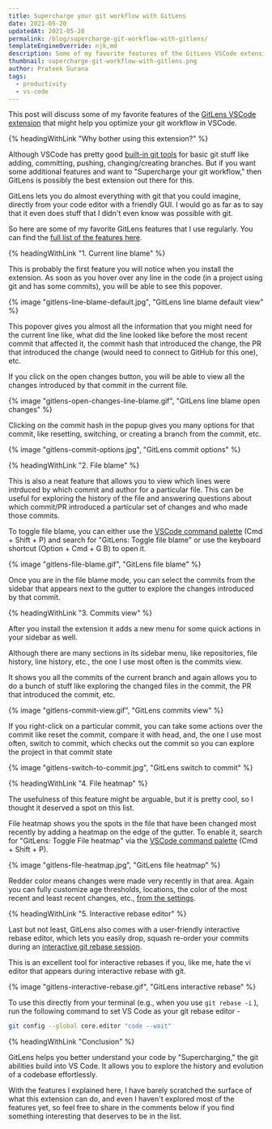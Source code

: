 ```yaml
---
title: Supercharge your git workflow with GitLens
date: 2021-05-20
updatedAt: 2021-05-20
permalink: /blog/supercharge-git-workflow-with-gitlens/
templateEngineOverride: njk,md
description: Some of my favorite features of the GitLens VSCode extension that can help you optimize your git workflow in VSCode.
thumbnail: supercharge-git-workflow-with-gitlens.png
author: Prateek Surana
tags:
  - productivity
  - vs-code
---
```

This post will discuss some of my favorite features of the [GitLens VSCode extension](https://marketplace.visualstudio.com/items?itemName=eamodio.gitlens) that might help you optimize your git workflow in VSCode.




{% headingWithLink "Why bother using this extension?" %}

Although VSCode has pretty good [built-in git tools](https://code.visualstudio.com/docs/editor/versioncontrol) for basic git stuff like adding, committing, pushing, changing/creating branches. But if you want some additional features and want to "Supercharge your git workflow," then GitLens is possibly the best extension out there for this.

GitLens lets you do almost everything with git that you could imagine, directly from your code editor with a friendly GUI. I would go as far as to say that it even does stuff that I didn't even know was possible with git.

So here are some of my favorite GitLens features that I use regularly. You can find the [full list of the features here](https://gitlens.amod.io/#features).




{% headingWithLink "1. Current line blame" %}

This is probably the first feature you will notice when you install the extension. As soon as you hover over any line in the code (in a project using git and has some commits), you will be able to see this popover.

{% image "gitlens-line-blame-default.jpg", "GitLens line blame default view" %}

This popover gives you almost all the information that you might need for the current line like, what did the line looked like before the most recent commit that affected it, the commit hash that introduced the change, the PR that introduced the change (would need to connect to GitHub for this one), etc.

If you click on the open changes button, you will be able to view all the changes introduced by that commit in the current file.

{% image "gitlens-open-changes-line-blame.gif", "GitLens line blame open changes" %}

Clicking on the commit hash in the popup gives you many options for that commit, like resetting, switching, or creating a branch from the commit, etc.

{% image "gitlens-commit-options.jpg", "GitLens commit options" %}





{% headingWithLink "2. File blame" %}

This is also a neat feature that allows you to view which lines were intrduced by which commit and author for a particular file. This can be useful for exploring the history of the file and answering questions about which commit/PR introduced a particular set of changes and who made those commits.

To toggle file blame, you can either use the [VSCode command palette](https://code.visualstudio.com/docs/getstarted/userinterface#_command-palette) (Cmd + Shift + P) and search for "GitLens: Toggle file blame" or use the keyboard shortcut (Option + Cmd + G  B) to open it.

{% image "gitlens-file-blame.gif", "GitLens file blame" %}

Once you are in the file blame mode, you can select the commits from the sidebar that appears next to the gutter to explore the changes introduced by that commit.





{% headingWithLink "3. Commits view" %}

After you install the extension it adds a new menu for some quick actions in your sidebar as well.

Although there are many sections in its sidebar menu, like repositories, file history, line history, etc., the one I use most often is the commits view.

It shows you all the commits of the current branch and again allows you to do a bunch of stuff like exploring the changed files in the commit, the PR that introduced the commit, etc.

{% image "gitlens-commit-view.gif", "GitLens commits view" %}

If you right-click on a particular commit, you can take some actions over the commit like reset the commit, compare it with head, and, the one I use most often, switch to commit, which checks out the commit so you can explore the project in that commit state

{% image "gitlens-switch-to-commit.jpg", "GitLens switch to commit" %}





{% headingWithLink "4. File heatmap" %}

The usefulness of this feature might be arguable, but it is pretty cool, so I thought it deserved a spot on this list.

File heatmap shows you the spots in the file that have been changed most recently by adding a heatmap on the edge of the gutter. To enable it, search for "GitLens: Toggle File heatmap" via the  [VSCode command palette](https://code.visualstudio.com/docs/getstarted/userinterface#_command-palette) (Cmd + Shift + P).

{% image "gitlens-file-heatmap.jpg", "GitLens file heatmap" %}

Redder color means changes were made very recently in that area. Again you can fully customize age thresholds, locations, the color of the most recent and least recent changes, etc., [from the settings](https://github.com/eamodio/vscode-gitlens#gutter-heatmap-settings-).





{% headingWithLink "5. Interactive rebase editor" %}

Last but not least, GitLens also comes with a user-friendly interactive rebase editor, which lets you easily drop, squash re-order your commits during an [interactive git rebase session](https://git-scm.com/book/en/v2/Git-Tools-Rewriting-History).

This is an excellent tool for interactive rebases if you, like me, hate the vi editor that appears during interactive rebase with git.

{% image "gitlens-interactive-rebase.gif", "GitLens interactive rebase" %}

To use this directly from your terminal (e.g., when you use `git rebase -i` ), run the following command to set VS Code as your git rebase editor - 

```bash
git config --global core.editor "code --wait"
```




{% headingWithLink "Conclusion" %}

GitLens helps you better understand your code by "Supercharging," the git abilities build into VS Code. It allows you to explore the history and evolution of a codebase effortlessly.

With the features I explained here, I have barely scratched the surface of what this extension can do, and even I haven't explored most of the features yet, so feel free to share in the comments below if you find something interesting that deserves to be in the list.